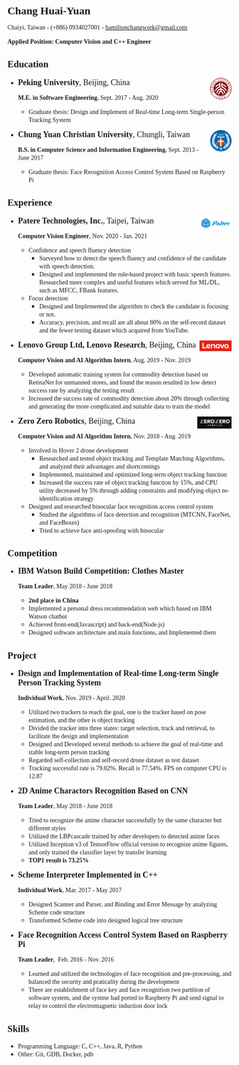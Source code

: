 <font size=5 face="Times New Roman">**Chang Huai-Yuan**</font>

<font face="Times New Roman">Chaiyi, Taiwan  -  (+886) 0934027001  -  hamiltonchangwork@gmail.com</font>

<font face="Times New Roman">**Applied Position: Computer Vision and C++ Engineer**</font>

## <font face="Times New Roman">Education</font>

* <font size=4 face=Times New Roman>**Peking University**, Beijing, China</font><img src=".\assets\pku.png" align='right' height="10%" width="10%"/>

  <font face="Times New Roman">**M.E. in Software Engineering**, Sept. 2017 - Aug. 2020</font>

  * <font face="Times New Roman">Graduate thesis: Design and Implement of Real-time Long-term Single-person Tracking System</font>

* <font size=4 face="Time New Roman">**Chung Yuan Christian
  University**, Chungli, Taiwan</font><img src=".\assets\CYCU.png" align='right' height="10%" width="10%"/>

  <font face="Times New Roman">**B.S. in Computer Science and Information Engineering**, Sept. 2013 - June 2017</font>

  - <font face="Times New Roman">Graduate thesis: Face Recognition Access Control System Based on Raspberry Pi</font>

## <font face="Times New Roman">Experience</font>

- <font size=4 face="Times New Roman">**Patere Technologies, Inc.**, Taipei, Taiwan</font><img src=".\assets\patere.png" align='right' height="15%" width="15%"/>

  <font face="Times New Roman">**Computer Vision Engineer**, Nov. 2020 - Jan. 2021</font>

  - <font face="Times New Roman">Confidence and speech fluency detection</font>
    - <font face="Times New Roman">Surveyed how to detect the speech fluency and confidence of the candidate with speech detection. </font>
    - <font face="Times New Roman">Designed and implemented the rule-based project with basic speech features. Researched more complex and useful features which served for ML/DL, such as MFCC, FBank features.</font>
  - <font face="Times New Roman">Focus detection</font>
    - <font face="Times New Roman">Designed and Implemented the algorithm to check the candidate is focusing or not.</font>
    - <font face="Times New Roman">Accuracy, precision, and recall are all about 80% on the self-record dataset and the fewer testing dataset which acquired from YouTube.</font>

- <font size=4 face="Times New Roman">**Lenovo Group Ltd, Lenovo Research**, Beijing, China</font><img src=".\assets\lenovo-logo.png" align='right' height="15%" width="15%"/>

  <font face="Times New Roman">**Computer Vision and AI Algorithm Intern**, Aug. 2019 - Nov. 2019</font>

  - <font face="Times New Roman">Developed automatic training system for commodity detection based on RetinaNet for unmanned stores, and found the reason resulted in low detect success rate by analyzing the testing result</font>
  - <font face="Times New Roman">Increased the success rate of commodity detection about 20% through collecting and generating the more complicated and suitable data to train the model</font>

- <font size=4 face="Times New Roman">**Zero Zero Robotics**, Beijing, China</font><img src=".\assets\zerozero-logo.png" align='right' height="16%" width="16%"/>

  <font face="Times New Roman">**Computer Vision and AI Algorithm Intern**, Nov. 2018 - Aug. 2019</font>

  - <font face="Times New Roman">Involved in Hover 2 drone development</font>
    - <font face="Times New Roman">Researched and tested object tracking and Template Matching Algorithms, and analyzed their advantages and shortcomings</font>
    - <font face="Times New Roman">Implemented, maintained and optimized long-term object tracking function</font>
    - <font face="Times New Roman">Increased the success rate of object tracking function by 15%, and CPU utility decreased by 5% through adding constraints and modifying object re-identification strategy</font>
  - <font face="Times New Roman">Designed and researched binocular face recognition access control system</font>
    - <font face="Times New Roman">Studied the algorithms of face detection and recognition (MTCNN, FaceNet, and FaceBoxes) </font>
    - <font face="Times New Roman">Tried to achieve face anti-spoofing with binocular</font>

## <font face="Times New Roman">Competition</font>

* <font size=4 face="Times New Roman">**IBM Watson Build Competition: Clothes Master**</font>

  <font face="Times New Roman">**Team Leader**, May 2018 - June 2018</font>

  - <font face="Times New Roman">**2nd place in China**</font>
  - <font face="Times New Roman">Implemented a personal dress recommendation web which based on IBM Watson chatbot</font>
  - <font face="Times New Roman">Achieved  front-end(Javascript) and back-end(Node.js)</font>
  - <font face="Times New Roman">Designed software architecture and main functions, and Implemented them</font>

## <font face="Times New Roman">Project</font>

- <font size=4 face="Times New Roman">**Design and Implementation of Real-time Long-term Single Person Tracking System**</font>

  <font face="Times New Roman">**Individual Work**, Nov. 2019 - April. 2020</font>

  - <font face="Times New Roman">Utilized two trackers to reach the goal, one is the tracker based on pose estimation, and the other is object tracking</font>
  - <font face="Times New Roman">Divided the tracker into three states: target selection, track and retrieval, to facilitate the design and implementation</font>
  - <font face="Times New Roman">Designed and Developed several methods to achieve the goal of real-time and stable long-term person tracking</font>
  - <font face="Times New Roman">Regarded self-collection and self-record drone dataset as test dataset</font>
  - <font face="Times New Roman">Tracking successful rate is 79.02%. Recall is 77.54%. FPS on computer CPU is 12.87</font>

- <font size=4 face="Times New Roman">**2D Anime Charactors Recognition Based on CNN**</font>

  <font face="Times New Roman">**Team Leader**, May 2018 - June 2018</font>

  - <font face="Times New Roman">Tried to recognize the anime character successfully by the same character but different styles</font>
  - <font face="Times New Roman">Utilized the LBPcascade trained by other developers to detected anime faces</font>
  - <font face="Times New Roman">Utilized Inception v3 of TensorFlow official version to recognize anime figures, and only trained the classifier layer by transfer learning</font>
  - <font face="Times New Roman">**TOP1 result is 73.25%**</font>

- <font size=4 face="Times New Roman">**Scheme Interpreter Implemented in C++**</font>

   <font face="Times New Roman">**Individual Work**, Mar. 2017 - May 2017</font>

     - <font face="Times New Roman">Designed Scanner and Parser, and Binding and Error Message by analyzing Scheme code structure</font>
     - <font face="Times New Roman">Transformed Scheme code into designed logical tree structure</font>

- <font size=4 face="Times New Roman">**Face Recognition Access Control System Based on Raspberry Pi**</font>

   <font face="Times New Roman">**Team Leader**,  Feb. 2016 - Nov. 2016</font>

   - <font face="Times New Roman">Learned and utilized the technologies of face recognition and pre-processing, and balanced the security and praticality during the development</font>
   - <font face="Times New Roman">There are establishment of face key and face recognition two partition of software system, and the systme had ported to Raspberry Pi and send signal to relay to control the electromagnetic induction door lock</font>

## <font face="Times New Roman">Skills</font>

- <font face="Times New Roman">Programming Language: C, C++, Java, R, Python </font>
- <font face="Times New Roman">Other: Git, GDB, Docker, pdb</font>

